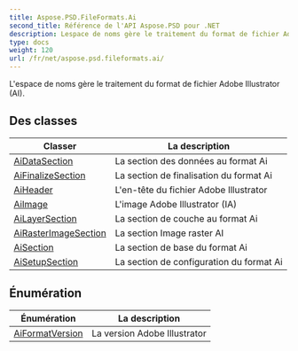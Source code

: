 ```yaml
---
title: Aspose.PSD.FileFormats.Ai
second_title: Référence de l'API Aspose.PSD pour .NET
description: Lespace de noms gère le traitement du format de fichier Adobe Illustrator AI.
type: docs
weight: 120
url: /fr/net/aspose.psd.fileformats.ai/
---
```

L'espace de noms gère le traitement du format de fichier Adobe Illustrator (AI).

## Des classes

| Classer | La description |
| --- | --- |
| [AiDataSection](./aidatasection/) | La section des données au format Ai |
| [AiFinalizeSection](./aifinalizesection/) | La section de finalisation du format Ai |
| [AiHeader](./aiheader/) | L'en-tête du fichier Adobe Illustrator |
| [AiImage](./aiimage/) | L'image Adobe Illustrator (IA) |
| [AiLayerSection](./ailayersection/) | La section de couche au format Ai |
| [AiRasterImageSection](./airasterimagesection/) | La section Image raster AI |
| [AiSection](./aisection/) | La section de base du format Ai |
| [AiSetupSection](./aisetupsection/) | La section de configuration du format Ai |
## Énumération

| Énumération | La description |
| --- | --- |
| [AiFormatVersion](./aiformatversion/) | La version Adobe Illustrator |


